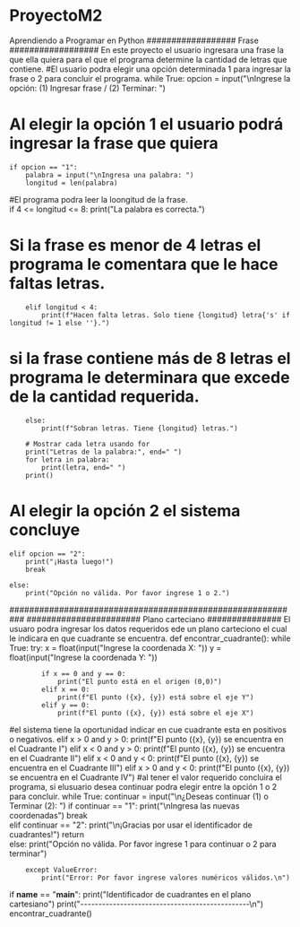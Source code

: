 # ProyectoM2
Aprendiendo a Programar en Python
################## Frase ################## En este proyecto el usuario ingresara una frase la que ella quiera para el que el programa determine la cantidad de letras que contiene.
#El usuario podra elegir una opción determinada 1 para ingresar la frase o 2 para concluir el programa.
while True:
    opcion = input("\nIngrese la opción: (1) Ingresar frase / (2) Terminar: ")
# Al elegir la opción 1 el usuario podrá ingresar la frase que quiera    
    if opcion == "1":
        palabra = input("\nIngresa una palabra: ")
        longitud = len(palabra)
 #El programa podra leer la loongitud de la frase.       
        if 4 <= longitud <= 8:
            print("La palabra es correcta.")
# Si la frase es menor de 4 letras el programa le comentara que le hace faltas letras.
        elif longitud < 4:
            print(f"Hacen falta letras. Solo tiene {longitud} letra{'s' if longitud != 1 else ''}.")
# si la frase contiene más de 8 letras el programa le determinara que excede de la cantidad requerida.
        else:
            print(f"Sobran letras. Tiene {longitud} letras.")
        
        # Mostrar cada letra usando for
        print("Letras de la palabra:", end=" ")
        for letra in palabra:
            print(letra, end=" ")
        print()
# Al elegir la opción 2 el sistema concluye    
    elif opcion == "2":
        print("¡Hasta luego!")
        break
    
    else:
        print("Opción no válida. Por favor ingrese 1 o 2.")

###########################################################
####################### Plano carteciano ############### El usuaro podra ingresar los datos requeridos ede un plano carteciono el cual le indicara en que cuadrante se encuentra.
def encontrar_cuadrante():
    while True:
        try:
            x = float(input("Ingrese la coordenada X: "))
            y = float(input("Ingrese la coordenada Y: "))

            if x == 0 and y == 0:
                print("El punto está en el origen (0,0)")
            elif x == 0:
                print(f"El punto ({x}, {y}) está sobre el eje Y")
            elif y == 0:
                print(f"El punto ({x}, {y}) está sobre el eje X")
#el sistema tiene la oportunidad indicar en cue cuadrante esta en positivos o negativos.
            elif x > 0 and y > 0:
                print(f"El punto ({x}, {y}) se encuentra en el Cuadrante I")
            elif x < 0 and y > 0:
                print(f"El punto ({x}, {y}) se encuentra en el Cuadrante II")
            elif x < 0 and y < 0:
                print(f"El punto ({x}, {y}) se encuentra en el Cuadrante III")
            elif x > 0 and y < 0:
                print(f"El punto ({x}, {y}) se encuentra en el Cuadrante IV")
#al tener el valor requerido concluira el programa, si elusuario desea continuar podra elegir entre la opción 1 o 2 para concluir.
            while True:
                continuar = input("\n¿Deseas continuar (1) o Terminar (2): ")
                if continuar == "1":
                    print("\nIngresa las nuevas coordenadas")
                    break  
                elif continuar == "2":
                    print("\n¡Gracias por usar el identificador de cuadrantes!")
                    return  
                else:
                    print("Opción no válida. Por favor ingrese 1 para continuar o 2 para terminar")

        except ValueError:
            print("Error: Por favor ingrese valores numéricos válidos.\n")

if __name__ == "__main__":
    print("Identificador de cuadrantes en el plano cartesiano")
    print("-----------------------------------------------\n")
    encontrar_cuadrante()
